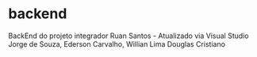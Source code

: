 # backend
BackEnd do projeto integrador
Ruan Santos - Atualizado via Visual Studio
Jorge de Souza,
Ederson Carvalho,
Willian Lima
Douglas Cristiano